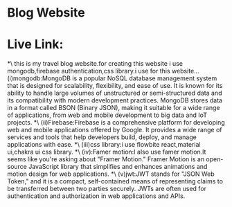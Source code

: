 # Blog Website

# Live Link:

\*\ this is my travel blog website.for creating this website i use mongodb,firebase authentication,css library.i use for this website...
(i)mongodb:MongoDB is a popular NoSQL database management system that is designed for scalability, flexibility, and ease of use. It is known for its ability to handle large volumes of unstructured or semi-structured data and its compatibility with modern development practices. MongoDB stores data in a format called BSON (Binary JSON), making it suitable for a wide range of applications, from web and mobile development to big data and IoT projects.
\*\ (ii)Firebase:Firebase is a comprehensive platform for developing web and mobile applications offered by Google. It provides a wide range of services and tools that help developers build, deploy, and manage applications with ease.
\*\ (iii)css library:i use flowbite react,material ui,chakra ui css library.
\*\ (iv):Famer motion:I also use famer motion.It seems like you're asking about "Framer Motion." Framer Motion is an open-source JavaScript library that simplifies and enhances animations and motion design for web applications.
\*\ (v)jwt:JWT stands for "JSON Web Token," and it is a compact, self-contained means of representing claims to be transferred between two parties securely. JWTs are often used for authentication and authorization in web applications and APIs.
